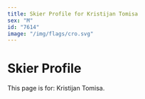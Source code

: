 ```yaml
---
title: Skier Profile for Kristijan Tomisa
sex: "M"
id: "7614"
image: "/img/flags/cro.svg" 
---
```


# Skier Profile

This page is for: Kristijan Tomisa.
    